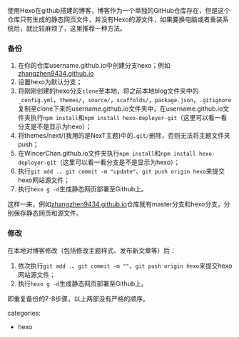 使用Hexo在github搭建的博客，博客作为一个单独的GitHub仓库存在，但是这个仓库只有生成的静态网页文件，并没有Hexo的源文件，如果要换电脑或者重装系统后，就比较麻烦了，这里推荐一种方法。

<!-- more -->

### 备份

1. 在你的仓库username.github.io中创建分支hexo；例如[zhangzhen9434.github.io](https://zhangzhen9434.github.io/)
2. 设置hexo为默认分支；
3. 将刚刚创建的hexo分支`clone`至本地，将之前本地blog文件夹中的`_config.yml`，`themes/`，`source/`，`scaffolds/`，`package.json`，`.gitignore`复制至clone下来的username.github.io文件夹中，在username.github.io文件夹执行`npm install`和`npm install hexo-deployer-git`（这里可以看一看分支是不是显示为hexo）；
4. 将themes/next/(我用的是NexT主题)中的`.git/`删除，否则无法将主题文件夹push；
5. 在WincerChan.github.io文件夹执行`npm install`和`npm install hexo-deployer-git`（这里可以看一看分支是不是显示为hexo）；
6. 执行`git add .`、`git commit -m "update"`、`git push origin hexo`来提交hexo网站源文件；
7. 执行`hexo g -d`生成静态网页部署至Github上。



这样一来，例如[zhangzhen9434.github.io](https://zhangzhen9434.github.io/)仓库就有master分支和hexo分支，分别保存静态网页和源文件。



### 修改

在本地对博客修改（包括修改主题样式、发布新文章等）后：

1. 依次执行`git add .`、`git commit -m ""`、`git push origin hexo`来提交hexo网站源文件；
2. 执行`hexo g -d`生成静态网页部署至Github上。

即重复备份的7-8步骤，以上两部没有严格的顺序。



categories: 

- hexo  